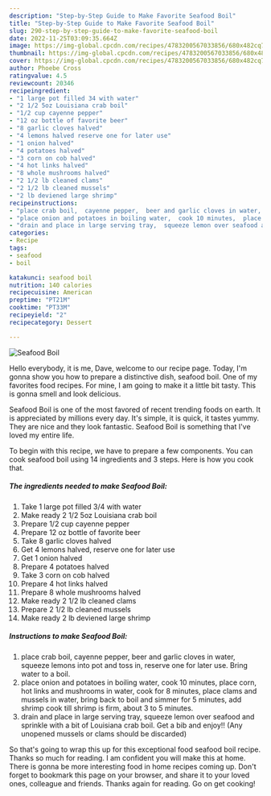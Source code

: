 ```yaml
---
description: "Step-by-Step Guide to Make Favorite Seafood Boil"
title: "Step-by-Step Guide to Make Favorite Seafood Boil"
slug: 290-step-by-step-guide-to-make-favorite-seafood-boil
date: 2022-11-25T03:09:35.664Z
image: https://img-global.cpcdn.com/recipes/4783200567033856/680x482cq70/seafood-boil-recipe-main-photo.jpg
thumbnail: https://img-global.cpcdn.com/recipes/4783200567033856/680x482cq70/seafood-boil-recipe-main-photo.jpg
cover: https://img-global.cpcdn.com/recipes/4783200567033856/680x482cq70/seafood-boil-recipe-main-photo.jpg
author: Phoebe Cross
ratingvalue: 4.5
reviewcount: 20346
recipeingredient:
- "1 large pot filled 34 with water"
- "2 1/2 5oz Louisiana crab boil"
- "1/2 cup cayenne pepper"
- "12 oz bottle of favorite beer"
- "8 garlic cloves halved"
- "4 lemons halved reserve one for later use"
- "1 onion halved"
- "4 potatoes halved"
- "3 corn on cob halved"
- "4 hot links halved"
- "8 whole mushrooms halved"
- "2 1/2 lb cleaned clams"
- "2 1/2 lb cleaned mussels"
- "2 lb deviened large shrimp"
recipeinstructions:
- "place crab boil,  cayenne pepper,  beer and garlic cloves in water,  squeeze lemons into pot and toss in, reserve one for later use.  Bring water to a boil."
- "place onion and potatoes in boiling water,  cook 10 minutes,  place corn, hot links and mushrooms in water,  cook for 8 minutes,  place clams and mussels in water,  bring back to boil and simmer for 5 minutes,  add shrimp cook till shrimp is firm,  about 3 to 5 minutes."
- "drain and place in large serving tray,  squeeze lemon over seafood and sprinkle with a bit of Louisiana crab boil. Get a bib and enjoy!!   (Any unopened mussels or clams should be discarded)"
categories:
- Recipe
tags:
- seafood
- boil

katakunci: seafood boil 
nutrition: 140 calories
recipecuisine: American
preptime: "PT21M"
cooktime: "PT33M"
recipeyield: "2"
recipecategory: Dessert

---
```



![Seafood Boil](https://img-global.cpcdn.com/recipes/4783200567033856/680x482cq70/seafood-boil-recipe-main-photo.jpg)

Hello everybody, it is me, Dave, welcome to our recipe page. Today, I'm gonna show you how to prepare a distinctive dish, seafood boil. One of my favorites food recipes. For mine, I am going to make it a little bit tasty. This is gonna smell and look delicious.

Seafood Boil is one of the most favored of recent trending foods on earth. It is appreciated by millions every day. It's simple, it is quick, it tastes yummy. They are nice and they look fantastic. Seafood Boil is something that I've loved my entire life.




To begin with this recipe, we have to prepare a few components. You can cook seafood boil using 14 ingredients and 3 steps. Here is how you cook that.

<!--inarticleads1-->

##### The ingredients needed to make Seafood Boil:

1. Take 1 large pot filled 3/4 with water
1. Make ready 2 1/2 5oz Louisiana crab boil
1. Prepare 1/2 cup cayenne pepper
1. Prepare 12 oz bottle of favorite beer
1. Take 8 garlic cloves halved
1. Get 4 lemons halved, reserve one for later use
1. Get 1 onion halved
1. Prepare 4 potatoes halved
1. Take 3 corn on cob halved
1. Prepare 4 hot links halved
1. Prepare 8 whole mushrooms halved
1. Make ready 2 1/2 lb cleaned clams
1. Prepare 2 1/2 lb cleaned mussels
1. Make ready 2 lb deviened large shrimp




<!--inarticleads2-->

##### Instructions to make Seafood Boil:

1. place crab boil,  cayenne pepper,  beer and garlic cloves in water,  squeeze lemons into pot and toss in, reserve one for later use.  Bring water to a boil.
1. place onion and potatoes in boiling water,  cook 10 minutes,  place corn, hot links and mushrooms in water,  cook for 8 minutes,  place clams and mussels in water,  bring back to boil and simmer for 5 minutes,  add shrimp cook till shrimp is firm,  about 3 to 5 minutes.
1. drain and place in large serving tray,  squeeze lemon over seafood and sprinkle with a bit of Louisiana crab boil. Get a bib and enjoy!!   (Any unopened mussels or clams should be discarded)




So that's going to wrap this up for this exceptional food seafood boil recipe. Thanks so much for reading. I am confident you will make this at home. There is gonna be more interesting food in home recipes coming up. Don't forget to bookmark this page on your browser, and share it to your loved ones, colleague and friends. Thanks again for reading. Go on get cooking!

